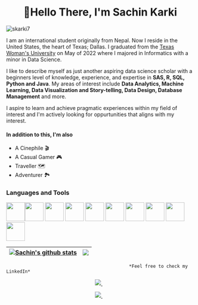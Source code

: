 <h1 align="center">👋Hello There, I'm Sachin Karki </h1>
<p align="left"> <img src="https://komarev.com/ghpvc/?username=skarki7&label=Profile%20views&color=blue&style=flat" alt="skarki7" /> </p>
I am an international student originally from Nepal. Now I reside in the United States, the heart of Texas; Dallas. 
I graduated from the <a href="https://www.twu.edu/">Texas Woman's University</a> on May of 2022 where I majored in Informatics with a minor in Data Science. 

I like to describe myself as just another aspiring data science scholar with a beginners level of knowledge, experience, and expertise in **SAS, R, SQL, Python and Java**.
My areas of interest include **Data Analytics, Machine Learning, Data Visualization and Story-telling, Data Design, Database Management** and more. 

I aspire to learn and achieve pragmatic experiences within my field of interest and I'm actively looking for oppurtunities that aligns with my interest.
#### In addition to this, I'm also 
- A Cinephile :clapper:
- A Casual Gamer :video_game:
- Traveller :world_map: 
- Adventurer :national_park:

### Languages and Tools
<img height=50 src="https://cdn.jsdelivr.net/gh/devicons/devicon/icons/python/python-original.svg"/><img height=50 src="https://cdn.jsdelivr.net/gh/devicons/devicon/icons/java/java-original.svg"/>
<img height=50 src="https://cdn.jsdelivr.net/gh/devicons/devicon/icons/html5/html5-original.svg" />
<img height=50 src="https://cdn.jsdelivr.net/gh/devicons/devicon/icons/css3/css3-original.svg" />
<img height=50 src="https://cdn.jsdelivr.net/gh/devicons/devicon/icons/react/react-original.svg" />
<img height=50 src="https://cdn.jsdelivr.net/gh/devicons/devicon/icons/git/git-plain.svg"/>
<img height=50 src="https://cdn.jsdelivr.net/gh/devicons/devicon/icons/github/github-original.svg"/>
<img height=50 src="https://cdn.jsdelivr.net/gh/devicons/devicon/icons/canva/canva-original.svg"/>
<img height=50 src="https://user-images.githubusercontent.com/88551816/171121286-911a6979-e887-43ef-94b4-cbe16ccb57e8.png"/>
<img height=50 src="https://www.vectorlogo.zone/logos/sas/sas-ar21.svg"/>




| <a href="https://github.com/skarki7/github-readme-stats"><img align="center" src="https://github-readme-stats.vercel.app/api?username=skarki7&show_icons=true&theme=radical" alt="Sachin's github stats" /></a> | <a href="https://github.com/skarki7/github-readme-stats"><img align="center" src="https://github-readme-stats.vercel.app/api/top-langs/?username=skarki7&layout=compact" /></a> |
| ------------- | ------------- |
                                                  *Feel free to check my LinkedIn*
<p align='center'>
<a href="https://www.linkedin.com/in/sachin-karki7/">
<img src="https://img.shields.io/badge/linkedin-%230077B5.svg?&style=for-the-badge&logo=linkedin&logoColor=white" />
</a>&nbsp;&nbsp;

  <p align='center'> 
  <a href="https://github.com/skarki7/">
    <img src="https://img.shields.io/static/v1?label=My&message=Github&color=red" />
  </a>&nbsp;&nbsp;
</p>



